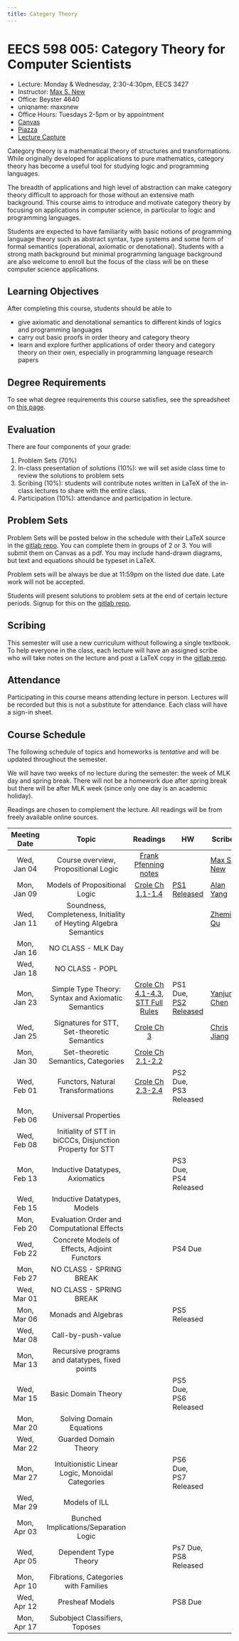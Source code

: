 ```yaml
---
title: Category Theory
---
```


# EECS 598 005: Category Theory for Computer Scientists
- Lecture: Monday & Wednesday, 2:30-4:30pm, EECS 3427
- Instructor: [Max S. New][maxsnew]
- Office: Beyster 4640
- uniqname: maxsnew
- Office Hours: Tuesdays 2-5pm or by appointment
- [Canvas][canvas]
- [Piazza][piazza]
- [Lecture Capture][leccap]

Category theory is a mathematical theory of structures and
transformations. While originally developed for applications to pure
mathematics, category theory has become a useful tool for studying
logic and programming languages.

The breadth of applications and high level of abstraction can make
category theory difficult to approach for those without an extensive
math background. This course aims to introduce and motivate category
theory by focusing on applications in computer science, in particular
to logic and programming languages.

Students are expected to have familiarity with basic notions of
programming language theory such as abstract syntax, type systems and
some form of formal semantics (operational, axiomatic or
denotational). Students with a strong math background but minimal
programming language background are also welcome to enroll but the
focus of the class will be on these computer science applications.

## Learning Objectives

After completing this course, students should be able to

- give axiomatic and denotational semantics to different kinds of
  logics and programming languages
- carry out basic proofs in order theory and category theory
- learn and explore further applications of order theory and category
  theory on their own, especially in programming language research
  papers

## Degree Requirements

To see what degree requirements this course satisfies, see the
spreadsheet on [this page](https://cse.engin.umich.edu/academics/course-information/special-topics-courses/).

## Evaluation

There are four components of your grade:

1. Problem Sets (70%)
2. In-class presentation of solutions (10%): we will set aside class
   time to review the solutions to problem sets
3. Scribing (10%): students will contribute notes written in LaTeX of
   the in-class lectures to share with the entire class.
4. Participation (10%): attendance and participation in lecture.

## Problem Sets

Problem Sets will be posted below in the schedule with their LaTeX
source in the [gitlab repo][signups]. You can complete them in groups
of 2 or 3. You will submit them on Canvas as a pdf. You may include
hand-drawn diagrams, but text and equations should be typeset in
LaTeX.

Problem sets will be always be due at 11:59pm on the listed due
date. Late work will not be accepted.

Students will present solutions to problem sets at the end of certain
lecture periods. Signup for this on the [gitlab repo][signups].

## Scribing

This semester will use a new curriculum without following a single
textbook. To help everyone in the class, each lecture will have an
assigned scribe who will take notes on the lecture and post a LaTeX
copy in the [gitlab repo][signups].

## Attendance

Participating in this course means attending lecture in
person. Lectures will be recorded but this is not a substitute for
attendance. Each class will have a sign-in sheet.

## Course Schedule

The following schedule of topics and homeworks is *tentative* and will
be updated throughout the semester. 

We will have two weeks of no lecture during the semester: the week of
MLK day and spring break. There will not be a homework due after
spring break but there will be after MLK week (since only one day is
an academic holiday).

Readings are chosen to complement the lecture. All readings will be
from freely available online sources.

| Meeting Date | Topic                                                            | Readings                                         | HW                           | Scribe                   |
|:------------:|:----------------------------------------------------------------:|:------------------------------------------------:|------------------------------|--------------------------|
| Wed, Jan 04  | Course overview, Propositional Logic                             | [Frank Pfenning notes][pfenning-prop-log]        |                              | [Max S. New][notes0104]  |
| Mon, Jan 09  | Models of Propositional Logic                                    | [Crole Ch 1.1-1.4][Crole]                        | [PS1 Released][ps1]          | [Alan Yang][notes0109]   |
| Wed, Jan 11  | Soundness, Completeness, Initiality of Heyting Algebra Semantics |                                                  |                              | [Zhemin Qu][notes0111]   |
| Mon, Jan 16  | NO CLASS - MLK Day                                               |                                                  |                              |                          |
| Wed, Jan 18  | NO CLASS - POPL                                                  |                                                  |                              |                          |
| Mon, Jan 23  | Simple Type Theory: Syntax and Axiomatic Semantics               | [Crole Ch 4.1-4.3][Crole], [STT Full Rules][STT] | PS1 Due, [PS2 Released][ps2] | [Yanjun Chen][notes0123] |
| Wed, Jan 25  | Signatures for STT, Set-theoretic Semantics                      | [Crole Ch 3][Crole]                              |                              | [Chris Jiang][notes0125] |
| Mon, Jan 30  | Set-theoretic Semantics, Categories                              | [Crole Ch 2.1-2.2][Crole]                        |                              |                          |
| Wed, Feb 01  | Functors, Natural Transformations                                | [Crole Ch 2.3-2.4][Crole]                        | PS2 Due, PS3 Released        |                          |
| Mon, Feb 06  | Universal Properties                                             |                                                  |                              |                          |
| Wed, Feb 08  | Initiality of STT in biCCCs, Disjunction Property for STT        |                                                  |                              |                          |
| Mon, Feb 13  | Inductive Datatypes, Axiomatics                                  |                                                  | PS3 Due, PS4 Released        |                          |
| Wed, Feb 15  | Inductive Datatypes, Models                                      |                                                  |                              |                          |
| Mon, Feb 20  | Evaluation Order and Computational Effects                       |                                                  |                              |                          |
| Wed, Feb 22  | Concrete Models of Effects, Adjoint Functors                     |                                                  | PS4 Due                      |                          |
| Mon, Feb 27  | NO CLASS - SPRING BREAK                                          |                                                  |                              |                          |
| Wed, Mar 01  | NO CLASS - SPRING BREAK                                          |                                                  |                              |                          |
| Mon, Mar 06  | Monads and Algebras                                              |                                                  | PS5 Released                 |                          |
| Wed, Mar 08  | Call-by-push-value                                               |                                                  |                              |                          |
| Mon, Mar 13  | Recursive programs and datatypes, fixed points                   |                                                  |                              |                          |
| Wed, Mar 15  | Basic Domain Theory                                              |                                                  | PS5 Due, PS6 Released        |                          |
| Mon, Mar 20  | Solving Domain Equations                                         |                                                  |                              |                          |
| Wed, Mar 22  | Guarded Domain Theory                                            |                                                  |                              |                          |
| Mon, Mar 27  | Intuitionistic Linear Logic, Monoidal Categories                 |                                                  | PS6 Due, PS7 Released        |                          |
| Wed, Mar 29  | Models of ILL                                                    |                                                  |                              |                          |
| Mon, Apr 03  | Bunched Implications/Separation Logic                            |                                                  |                              |                          |
| Wed, Apr 05  | Dependent Type Theory                                            |                                                  | Ps7 Due, PS8 Released        |                          |
| Mon, Apr 10  | Fibrations, Categories with Families                             |                                                  |                              |                          |
| Wed, Apr 12  | Presheaf Models                                                  |                                                  | PS8 Due                      |                          |
| Mon, Apr 17  | Subobject Classifiers, Toposes                                   |                                                  |                              |                          |


[maxsnew]: http://maxsnew.com
[canvas]: https://umich.instructure.com/courses/574129
[piazza]: https://piazza.com/class/lcgj8zh7crs1ba/
[signups]: https://gitlab.eecs.umich.edu/598-wi23/scribed-notes
[leccap]: https://leccap.engin.umich.edu/leccap/site/z02eb2esrpaddy7cnwz

[pfenning-prop-log]: http://www.cs.cmu.edu/~fp/courses/15317-f17/lectures/02-natded.pdf
[Crole]: https://doi-org.proxy.lib.umich.edu/10.1017/CBO9781139172707

[notes0104]: /teaching/eecs-598-w23/docs/01-04-notes.pdf
[notes0109]: /teaching/eecs-598-w23/docs/01-09-notes.pdf
[notes0111]: /teaching/eecs-598-w23/docs/01-11-notes.pdf
[notes0123]: /teaching/eecs-598-w23/docs/01-23-notes.pdf
[notes0125]: /teaching/eecs-598-w23/docs/01-25-notes.pdf
[notes0130]: /teaching/eecs-598-w23/docs/01-30-notes.pdf
[notes0201]: /teaching/eecs-598-w23/docs/02-01-notes.pdf
[notes0206]: /teaching/eecs-598-w23/docs/02-06-notes.pdf
[notes0208]: /teaching/eecs-598-w23/docs/02-08-notes.pdf
[notes0213]: /teaching/eecs-598-w23/docs/02-13-notes.pdf
[notes0215]: /teaching/eecs-598-w23/docs/02-15-notes.pdf
[notes0220]: /teaching/eecs-598-w23/docs/02-20-notes.pdf
[notes0222]: /teaching/eecs-598-w23/docs/02-22-notes.pdf
[notes0301]: /teaching/eecs-598-w23/docs/03-01-notes.pdf

[STT]: /teaching/eecs-598-w23/docs/stt-full-rules.pdf

[ps1]: /teaching/eecs-598-w23/docs/ps1.pdf
[ps2]: /teaching/eecs-598-w23/docs/ps2.pdf

